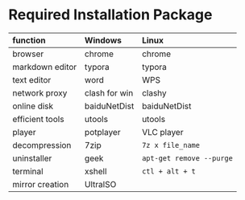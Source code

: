 # Required Installation Package

| function | Windows | Linux |
| :------- | :------ | :---- |
| browser  | chrome  | chrome|
| markdown editor    | typora      | typora  |
| text editor        | word        | WPS     |
| network proxy      | clash for win   | clashy |
| online disk        | baiduNetDist    | baiduNetDist |
| efficient tools    | utools          | utools |
| player             | potplayer       | VLC player   |
| decompression      | 7zip        | `7z x file_name` |
| uninstaller        | geek        | `apt-get remove --purge` |
| terminal           | xshell      |  `ctl + alt + t`         |
| mirror creation    | UltralSO    |     |

